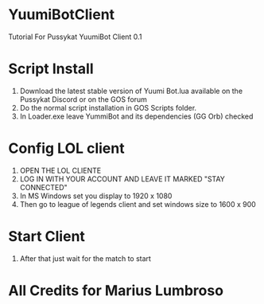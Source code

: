 # YuumiBotClient

Tutorial For Pussykat YuumiBot Client 0.1

# Script Install
1)	Download the latest stable version of Yuumi Bot.lua available on the Pussykat Discord or on the GOS forum 
2)	Do the normal script installation in GOS Scripts folder.
3)	In Loader.exe leave YummiBot and its dependencies (GG Orb) checked

# Config LOL client

1)	OPEN THE LOL CLIENTE
2)	LOG IN WITH YOUR ACCOUNT AND LEAVE IT MARKED "STAY CONNECTED"
3)	In MS Windows set you display to 1920 x 1080
4) Then go to league of legends client and set windows size to 1600 x 900
 
# Start Client

1) After that just wait for the match to start

# All Credits for Marius Lumbroso
